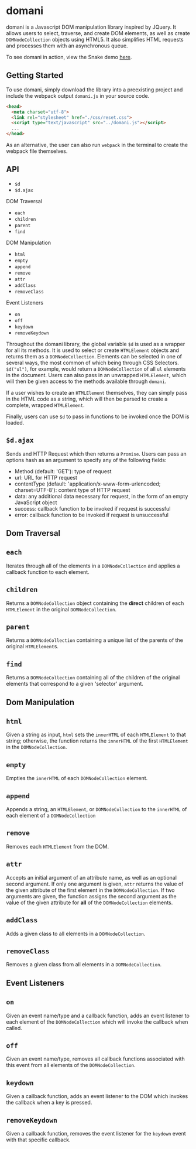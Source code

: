 # domani

domani is a Javascript DOM manipulation library inspired by JQuery. It allows users to select, traverse, and create DOM elements, as well as create `DOMNodeCollection` objects using HTML5. It also simplifies HTML requests and processes them with an asynchronous queue.

To see domani in action, view the Snake demo [here](http://will-watkins.com/snake/).

## Getting Started

To use domani, simply download the library into a preexisting project and include the webpack output `domani.js` in your source code.

```html
<head>
  <meta charset="utf-8">
  <link rel="stylesheet" href="./css/reset.css">
  <script type="text/javascript" src="../domani.js"></script>
  ...
</head>
```

As an alternative, the user can also run `webpack` in the terminal to create the webpack file themselves.

## API

* `$d`
* `$d.ajax`

DOM Traversal

* `each`
* `children`
* `parent`
* `find`

DOM Manipulation

* `html`
* `empty`
* `append`
* `remove`
* `attr`
* `addClass`
* `removeClass`

Event Listeners

* `on`
* `off`
* `keydown`
* `removeKeydown`

Throughout the domani library, the global variable `$d` is used as a wrapper for all its methods. It is used to select or create `HTMLElement` objects and returns them as a `DOMNodeCollection`. Elements can be selected in one of several ways, the most common of which being through CSS Selectors. `$d("ul")`, for example, would return a `DOMNodeCollection` of all `ul` elements in the document. Users can also pass in an unwrapped `HTMLElement`, which will then be given access to the methods available through `domani`.

If a user wishes to create an `HTMLElement` themselves, they can simply pass in the HTML code as a string, which will then be parsed to create a complete, wrapped `HTMLElement`.

Finally, users can use `$d` to pass in functions to be invoked once the DOM is loaded.

## `$d.ajax`

Sends and HTTP Request which then returns a `Promise`. Users can pass an options hash as an argument to specify any of the following fields:
  * Method (default: 'GET'): type of request
  * url: URL for HTTP request
  * contentType (default: 'application/x-www-form-urlencoded; charset=UTF-8'): content type of HTTP request
  * data: any additional data necessary for request, in the form of an empty JavaScript object
  * success: callback function to be invoked if request is successful
  * error: callback function to be invoked if request is unsuccessful

## Dom Traversal

## `each`

Iterates through all of the elements in a `DOMNodeCollection` and applies a callback function to each element.

## `children`

Returns a `DOMNodeCollection` object containing the **direct** children of each `HTMLElement` in the original `DOMNodeCollection`.

## `parent`

Returns a `DOMNodeCollection` containing a unique list of the parents of the original `HTMLElement`s.

## `find`

Returns a `DOMNodeCollection` containing all of the children of the original elements that correspond to a given 'selector' argument.

## Dom Manipulation

## `html`

Given a string as input, `html` sets the `innerHTML` of each `HTMLElement` to that string; otherwise, the function returns the `innerHTML` of the first `HTMLElement` in the `DOMNodeCollection`.

## `empty`

Empties the `innerHTML` of each `DOMNodeCollection` element.

## `append`

Appends a string, an `HTMLElement`, or `DOMNodeCollection` to the `innerHTML` of each element of a `DOMNodeCollection`

## `remove`

Removes each `HTMLElement` from the DOM.

## `attr`

Accepts an initial argument of an attribute name, as well as an optional second argument. If only one argument is given, `attr` returns the value of the given attribute of the first element in the `DOMNodeCollection`. If two arguments are given, the function assigns the second argument as the value of the given attribute for **all** of the `DOMNodeCollection` elements.

## `addClass`

Adds a given class to all elements in a `DOMNodeCollection`.

## `removeClass`

Removes a given class from all elements in a `DOMNodeCollection`.

## Event Listeners

## `on`

Given an event name/type and a callback function, adds an event listener to each element of the `DOMNodeCollection` which will invoke the callback when called.

## `off`

Given an event name/type, removes all callback functions associated with this event from all elements of the `DOMNodeCollection`.

## `keydown`

Given a callback function, adds an event listener to the DOM which invokes the callback when a key is pressed.

## `removeKeydown`

Given a callback function, removes the event listener for the `keydown` event with that specific callback.
